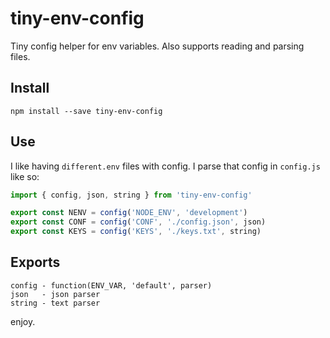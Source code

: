 # tiny-env-config

Tiny config helper for env variables. Also supports reading and parsing files.

## Install

```
npm install --save tiny-env-config
```

## Use

I like having `different.env` files with config. I parse that config in `config.js` like so:

```js
import { config, json, string } from 'tiny-env-config'

export const NENV = config('NODE_ENV', 'development')
export const CONF = config('CONF', './config.json', json)
export const KEYS = config('KEYS', './keys.txt', string)
```

## Exports

```
config - function(ENV_VAR, 'default', parser)
json   - json parser
string - text parser
```

enjoy.
